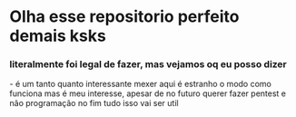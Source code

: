 <h1> Olha esse repositorio perfeito demais ksks</h1>
<h3>literalmente foi legal de fazer, mas vejamos oq eu posso dizer</h3>
 - é um tanto quanto interessante mexer aqui
 é estranho o modo como funciona
 mas é meu interesse, apesar de no futuro querer fazer pentest e não programação
 no fim tudo isso vai ser util
 
